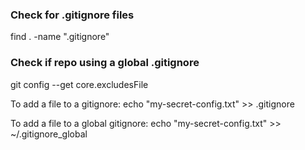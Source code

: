 ### Check for .gitignore files
find . -name ".gitignore"

### Check if repo using a global .gitignore
git config --get core.excludesFile

To add a file to a gitignore: echo "my-secret-config.txt" >> .gitignore

To add a file to a global gitignore: echo "my-secret-config.txt" >> ~/.gitignore_global